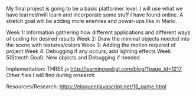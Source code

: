 My final project is going to be a basic platformer level.
I will use what we have learned/will learn and incorporate some stuff I have found online.
A stretch goal will be adding more enemies and power-ups like in Mario.

Week 1: Information gathering how different applications and different ways of coding for desired results
Week 2: Draw the minimal objects needed into the scene with textures/colors
Week 3: Adding the motion required of project
Week 4: Debugging if any occurs, add lighting effects
Week 5(Strecth Goal): New objects and Debugging if needed

Implementation:
  THREE.js
  http://learningwebgl.com/blog/?page_id=1217
  Other files I will find during research



Resources/Research:
https://eloquentjavascript.net/16_game.html
